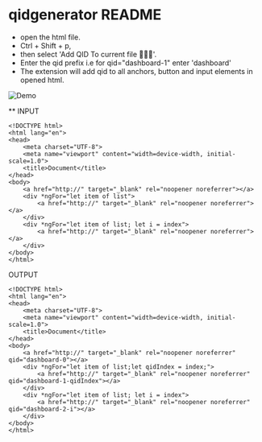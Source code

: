 # qidgenerator README

* open the html file. 
* Ctrl + Shift + p, 
* then select 'Add QID To current file 🙈🙉🙊'.
* Enter the qid prefix i.e for qid="dashboard-1" enter 'dashboard'
* The extension will add qid to all anchors, button and input elements in opened html.

![Demo](https://media.giphy.com/media/Ynr4Doa2xUATUYPTP5/giphy.gif)


** INPUT
```
<!DOCTYPE html>
<html lang="en">
<head>
    <meta charset="UTF-8">
    <meta name="viewport" content="width=device-width, initial-scale=1.0">
    <title>Document</title>
</head>
<body>
    <a href="http://" target="_blank" rel="noopener noreferrer"></a>
    <div *ngFor="let item of list">
        <a href="http://" target="_blank" rel="noopener noreferrer"></a>
    </div>
    <div *ngFor="let item of list; let i = index">
        <a href="http://" target="_blank" rel="noopener noreferrer"></a>
    </div>
</body>
</html>
```

OUTPUT
```
<!DOCTYPE html>
<html lang="en">
<head>
    <meta charset="UTF-8">
    <meta name="viewport" content="width=device-width, initial-scale=1.0">
    <title>Document</title>
</head>
<body>
    <a href="http://" target="_blank" rel="noopener noreferrer" qid="dashboard-0"></a>
    <div *ngFor="let item of list;let qidIndex = index;">
        <a href="http://" target="_blank" rel="noopener noreferrer" qid="dashboard-1-qidIndex"></a>
    </div>
    <div *ngFor="let item of list; let i = index">
        <a href="http://" target="_blank" rel="noopener noreferrer" qid="dashboard-2-i"></a>
    </div>
</body>
</html>
```